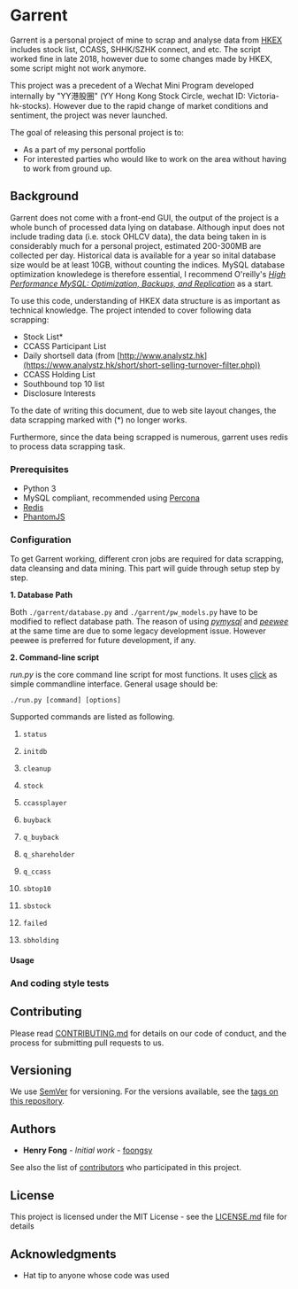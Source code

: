 # Garrent

Garrent is a personal project of mine to scrap and analyse data from [HKEX](http://www.hkexnews.hk) includes stock list, CCASS, SHHK/SZHK connect, and etc. The script worked fine in late 2018, however due to some changes made by HKEX, some script might not work anymore.

This project was a precedent of a  Wechat Mini Program developed internally by "YY港股圈" (YY Hong Kong Stock Circle, wechat ID: Victoria-hk-stocks). However due to the rapid change of market conditions and sentiment, the project was never launched.

The goal of releasing this personal project is to:
- As a part of my personal portfolio
- For interested parties who would like to work on the area without having to work from ground up.

## Background

Garrent does not come with a front-end GUI, the output of the project is a whole bunch of processed data lying on database. Although input does not include trading data (i.e. stock OHLCV data), the data being taken in is considerably much for a personal project, estimated 200-300MB are collected per day. Historical data is available for a year so inital database size would be at least 10GB, without counting the indices. MySQL database optimization knowledege is therefore essential, I recommend O'reilly's *[High Performance MySQL: Optimization, Backups, and Replication](https://www.goodreads.com/book/show/18759121-high-performance-mysql)* as a start.

To use this code, understanding of HKEX data structure is as important as technical knowledge. The project intended to cover following data scrapping:
- Stock List*
- CCASS Participant List
- Daily shortsell data (from [http://www.analystz.hk](https://www.analystz.hk/short/short-selling-turnover-filter.php))
- CCASS Holding List
- Southbound top 10 list
- Disclosure Interests

To the date of writing this document, due to web site layout changes, the data scrapping marked with (*) no longer works.

Furthermore, since the data being scrapped is numerous, garrent uses redis to process data scrapping task.

### Prerequisites

- Python 3
- MySQL compliant, recommended using [Percona](https://www.percona.com/)
- [Redis](https://redis.io/) 
- [PhantomJS](http://phantomjs.org/)

### Configuration

To get Garrent working, different cron jobs are required for data scrapping, data cleansing and data mining. This part will guide through setup step by step.

**1. Database Path**

Both `./garrent/database.py` and `./garrent/pw_models.py` have to be modified to reflect database path. The reason of using *[pymysql](https://pymysql.readthedocs.io/en/latest/)* and *[peewee](http://docs.peewee-orm.com/en/latest/)* at the same time are due to some legacy development issue. However peewee is preferred for future development, if any.

**2. Command-line script**

*run.py* is the core command line script for most functions. It uses [click](https://click.palletsprojects.com/en/master/) as simple commandline interface. General usage should be:
```
./run.py [command] [options]
```
Supported commands are listed as following.

1) `status`

2) `initdb`

3) `cleanup`

4) `stock`

5) `ccassplayer`

6) `buyback`

7) `q_buyback`

8) `q_shareholder`

9) `q_ccass`

10) `sbtop10`

11) `sbstock`

12) `failed`

13) `sbholding`


#### Usage


### And coding style tests


## Contributing

Please read [CONTRIBUTING.md](CONTRIBUTING.md) for details on our code of conduct, and the process for submitting pull requests to us.

## Versioning

We use [SemVer](http://semver.org/) for versioning. For the versions available, see the [tags on this repository](https://github.com/garrent/tags). 

## Authors

* **Henry Fong** - *Initial work* - [foongsy](https://github.com/foongsy)

See also the list of [contributors](contributors) who participated in this project.

## License

This project is licensed under the MIT License - see the [LICENSE.md](LICENSE.md) file for details

## Acknowledgments

* Hat tip to anyone whose code was used